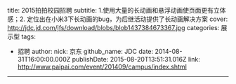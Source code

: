 title: 2015拍拍校园招聘
subtitle: 1.使用大量的长动画和悬浮动画使页面更有立体感；2. 定位出在小米3下长动画的bug，为后继活动提供了长动画解决方案
cover: http://jdc.jd.com/jfs/download/blobs/blob1437384673367.jpg
categories: 展示型
tags:
  - 招聘
author:
  nick: 京东
  github_name: JDC
date: 2014-08-31T16:00:00.000Z
publishDate: 2015-08-20T13:51:31.016Z
link: http://www.paipai.com/event/201409/campus/index.shtml
---